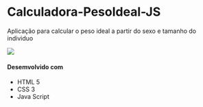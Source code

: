 # Calculadora-PesoIdeal-JS

<p>Aplicação para calcular o peso ideal a partir do sexo e tamanho do individuo</p>

<img src="https://uploaddeimagens.com.br/images/003/329/346/original/peso.gif?1625947706">

<h4>Desemvolvido com</h4>
<ul>
<li>HTML 5</li>
<li>CSS 3</li>
<li>Java Script</li>
</ul>



